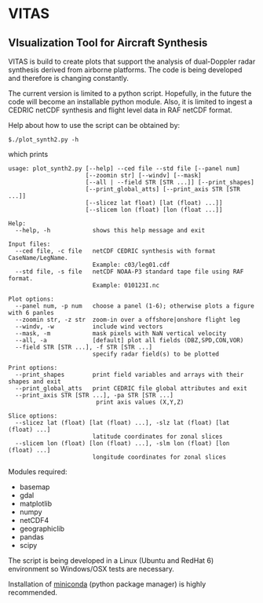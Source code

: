 # VITAS
VIsualization Tool for Aircraft Synthesis
--------------------------------------------

VITAS is build to create plots that support the analysis
of dual-Doppler radar synthesis derived from airborne platforms. The code is being developed and therefore is changing constantly. 

The current version is limited to a python script. Hopefully, in 
the future the code will become an installable python module. Also, it is limited to ingest a CEDRIC netCDF synthesis and flight level data in RAF netCDF format. 

Help about how to use the script can be obtained by:

```code
$./plot_synth2.py -h
```
which prints
```code
usage: plot_synth2.py [--help] --ced file --std file [--panel num]
                      [--zoomin str] [--windv] [--mask]
                      [--all | --field STR [STR ...]] [--print_shapes]
                      [--print_global_atts] [--print_axis STR [STR ...]]
                      [--slicez lat float) [lat (float) ...]]
                      [--slicem lon (float) [lon (float ...]]

Help:
  --help, -h            shows this help message and exit

Input files:
  --ced file, -c file   netCDF CEDRIC synthesis with format CaseName/LegName.
                        Example: c03/leg01.cdf
  --std file, -s file   netCDF NOAA-P3 standard tape file using RAF format.
                        Example: 010123I.nc

Plot options:
  --panel num, -p num   choose a panel (1-6); otherwise plots a figure with 6 panles
  --zoomin str, -z str  zoom-in over a offshore|onshore flight leg
  --windv, -w           include wind vectors
  --mask, -m            mask pixels with NaN vertical velocity 
  --all, -a             [default] plot all fields (DBZ,SPD,CON,VOR)
  --field STR [STR ...], -f STR [STR ...]
                        specify radar field(s) to be plotted

Print options:
  --print_shapes        print field variables and arrays with their shapes and exit
  --print_global_atts   print CEDRIC file global attributes and exit
  --print_axis STR [STR ...], -pa STR [STR ...]
                         print axis values (X,Y,Z)

Slice options:
  --slicez lat (float) [lat (float) ...], -slz lat (float) [lat (float) ...]
                        latitude coordinates for zonal slices
  --slicem lon (float) [lon (float) ...], -slm lon (float) [lon (float) ...]
                        longitude coordinates for zonal slices
```

Modules required:

- basemap
- gdal
- matplotlib
- numpy
- netCDF4
- geographiclib
- pandas
- scipy

The script is being developed in a Linux (Ubuntu and RedHat 6) environment so Windows/OSX tests are necessary.

Installation of [miniconda](1) (python package manager) is highly recommended.

[1]:http://conda.pydata.org/miniconda.html
